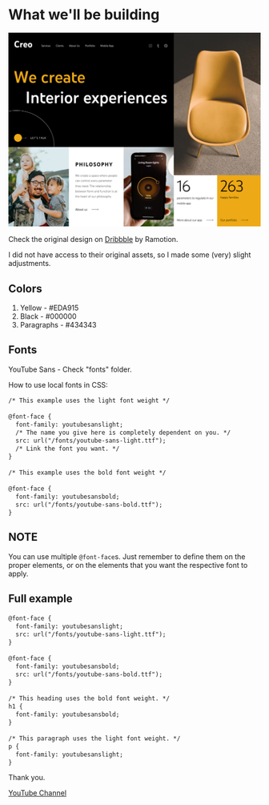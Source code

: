 # **What we'll be building**

![Creo Landing Page Design](./images/design-preview.jpg)

Check the original design on [Dribbble](https://dribbble.com/shots/19738577-Interior-website-design-landing-page-home-page-ui) by Ramotion.

I did not have access to their original assets, so I made some (very) slight adjustments.

## **Colors**

1. Yellow - #EDA915
2. Black - #000000
3. Paragraphs - #434343

## **Fonts**

YouTube Sans - Check "fonts" folder.

How to use local fonts in CSS:

```
/* This example uses the light font weight */

@font-face {
  font-family: youtubesanslight;
  /* The name you give here is completely dependent on you. */
  src: url("/fonts/youtube-sans-light.ttf");
  /* Link the font you want. */
}

/* This example uses the bold font weight */

@font-face {
  font-family: youtubesansbold;
  src: url("/fonts/youtube-sans-bold.ttf");
}
```

## **NOTE**

You can use multiple `@font-face`s. Just remember to define them on the proper elements, or on the elements that you want the respective font to apply.

## **Full example**

```
@font-face {
  font-family: youtubesanslight;
  src: url("/fonts/youtube-sans-light.ttf");
}

@font-face {
  font-family: youtubesansbold;
  src: url("/fonts/youtube-sans-bold.ttf");
}

/* This heading uses the bold font weight. */
h1 {
  font-family: youtubesansbold;
}

/* This paragraph uses the light font weight. */
p {
  font-family: youtubesanslight;
}
```

Thank you.

[YouTube Channel](https://youtube.com/@tsbsankara)
